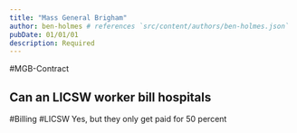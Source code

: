 ```yaml
---
title: "Mass General Brigham"
author: ben-holmes # references `src/content/authors/ben-holmes.json`
pubDate: 01/01/01
description: Required
---
```

#MGB-Contract

## Can an LICSW worker bill hospitals
#Billing #LICSW
Yes, but they only get paid for 50 percent